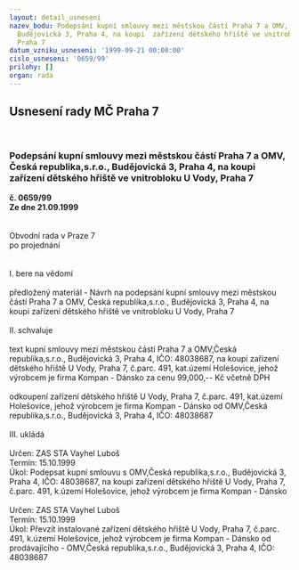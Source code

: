 ```yaml
---
layout: detail_usneseni
nazev_bodu: Podepsání kupní smlouvy mezi městskou částí Praha 7 a OMV, Česká republika,s.r.o.,
  Budějovická 3, Praha 4, na koupi  zařízení dětského hřiště ve vnitrobloku U Vody,
  Praha 7
datum_vzniku_usneseni: '1999-09-21 00:00:00'
cislo_usneseni: '0659/99'
prilohy: []
organ: rada
---
```

<div id="ucUsn_pList" class="usn">
	<span><h2>Usnesení rady MČ Praha 7 </h2>
<br></span><div class="standBody">
<span><h3>Podepsání kupní smlouvy mezi městskou částí Praha 7 a OMV, Česká republika,s.r.o., Budějovická 3, Praha 4, na koupi  zařízení dětského hřiště ve vnitrobloku U Vody, Praha 7</h3></span><div class="center">
		<strong>č. 0659/99</strong><br>
	</div>
<div class="center">
		<strong>Ze dne 21.09.1999</strong><br><br>
	</div>
<br>Obvodní rada v Praze 7<br>po projednání<br><br><br>I.	bere na vědomí<br><br> předložený materiál - Návrh na podepsání kupní smlouvy mezi městskou částí Praha 7 a OMV, Česká republika,s.r.o., Budějovická 3, Praha 4, na koupi  zařízení dětského hřiště ve vnitrobloku U Vody, Praha 7<br><br>II.	schvaluje <br><br>text kupní smlouvy mezi městskou částí Praha 7 a OMV,Česká republika,s.r.o., Budějovická 3, Praha 4, IČO: 48038687, na koupi zařízení dětského hřiště U Vody, Praha 7, č.parc. 491, kat.území Holešovice, jehož výrobcem je firma Kompan - Dánsko za cenu 99,000,-- Kč včetně DPH<br><br>odkoupení zařízení dětského hřiště U Vody, Praha 7, č.parc. 491, kat.území Holešovice, jehož výrobcem je firma Kompan - Dánsko od OMV,Česká republika,s.r.o., Budějovická 3, Praha 4, IČO: 48038687<br><br>III.	ukládá <br><br> Určen:	     	ZAS STA Vayhel Luboš<br>Termín: 15.10.1999<br>Úkol:	Podepsat kupní smlouvu s OMV,Česká republika,s.r.o., Budějovická 3, Praha 4, IČO: 48038687, na koupi zařízení dětského hřiště U Vody, Praha 7, č.parc. 491, k.území Holešovice, jehož výrobcem je firma Kompan - Dánsko   <br> <br> Určen:	     	ZAS STA Vayhel Luboš<br>Termín: 15.10.1999<br>Úkol:	Převzít instalované zařízení dětského hřiště U Vody, Praha 7, č.parc. 491, k.území Holešovice, jehož výrobcem je firma Kompan - Dánsko od prodávajícího -  OMV,Česká republika,s.r.o., Budějovická 3, Praha 4, IČO: 48038687 <br>
</div>
</div>